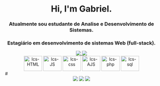 <h1 align="center">Hi, I'm Gabriel.</h1>
<h3 align="center"">Atualmente sou estudante de Analise e Desenvolvimento de Sistemas.</h3>
<h3 align="center">Estagiário em desenvolvimento de sistemas Web (full-stack).</h3>
<div align="center">
 <a align="center" href="https://github.com/gabrieel1007">
  <img heigth="200em" align="top" src="https://github-readme-stats.vercel.app/api?username=gabrieel1007&show_icons=true&theme=tokyonight&repo&count_private=true"/>
 </a>
 <a align="center" href="https://github.com/gabrieel1007">
  <img heigth="200em" align="top" src="https://github-readme-stats.vercel.app/api/top-langs?username=gabrieel1007&layout=compact&theme=tokyonight&repo&langs_count=10"/>
 </a>
</div>

<div align="center">
  <img align="center" alt="lcs-HTML" height="50" width="60" src="https://cdn.jsdelivr.net/gh/devicons/devicon/icons/html5/html5-original-wordmark.svg"/>
  <img align="center" alt="lcs-JS" height="50" width="60" src="https://cdn.jsdelivr.net/gh/devicons/devicon/icons/javascript/javascript-original.svg" />
  <img align="center" alt="lcs-css" height="50" width="60" src="https://cdn.jsdelivr.net/gh/devicons/devicon/icons/css3/css3-original-wordmark.svg" />
  <img align="center" alt="lcs-AJS" height="50" width="60" src="https://cdn.jsdelivr.net/gh/devicons/devicon/icons/angularjs/angularjs-original.svg" />
  <img align="center" alt="lcs-php" height="50" width="60" src="https://cdn.jsdelivr.net/gh/devicons/devicon/icons/php/php-original.svg" />
  <img align="center" alt="lcs-sql" height="50" width="60" src="https://cdn.jsdelivr.net/gh/devicons/devicon/icons/oracle/oracle-original.svg" />
</div>
#
 
<div> 
 <div align="center">
  <a  href="https://instagram.com/gabriel_alves521" target="_blank"><img src="https://img.shields.io/badge/-Instagram-%23E4405F?style=for-the-badge&logo=instagram&logoColor=white" target="_blank"></a>
  <a href = "mailto:ga654066@gmail.com"><img src="https://img.shields.io/badge/-Gmail-%23333?style=for-the-badge&logo=gmail&logoColor=white" target="_blank"></a>
  <a href="https://www.linkedin.com/in/gabriel-alves07/" target="_blank"><img src="https://img.shields.io/badge/-LinkedIn-%230077B5?style=for-the-badge&logo=linkedin&logoColor=white" target="_blank"></a> 
</div>
  
